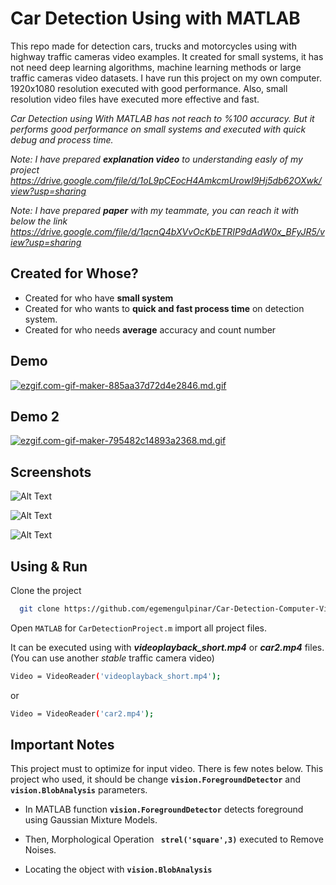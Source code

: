 # Car Detection Using with MATLAB

This repo made for detection cars, trucks and motorcycles using with highway traffic cameras video examples.
It created for small systems, it has not need deep learning algorithms, machine learning methods or large traffic cameras video datasets.
I have run this project on my own computer. 1920x1080 resolution executed with good performance. Also, small resolution video files have executed
more effective and fast. 

*Car Detection using With MATLAB has not reach to %100 accuracy. But it performs good performance on small systems and executed with quick debug and process time.*

*Note: I have prepared  **explanation video** to understanding easly of my project
https://drive.google.com/file/d/1oL9pCEocH4AmkcmUrowI9Hj5db62OXwk/view?usp=sharing*

*Note: I have prepared  **paper** with my teammate, you can reach it with below the link
https://drive.google.com/file/d/1qcnQ4bXVvOcKbETRIP9dAdW0x_BFyJR5/view?usp=sharing*

## Created for Whose?
- Created for who have **small system**
- Created for who wants to **quick and fast process time** on detection system.
- Created for who needs **average** accuracy and count number



## Demo



  
[![ezgif.com-gif-maker-885aa37d72d4e2846.md.gif](https://s9.gifyu.com/images/ezgif.com-gif-maker-885aa37d72d4e2846.md.gif)](https://gifyu.com/image/JCET)




## Demo 2


[![ezgif.com-gif-maker-795482c14893a2368.md.gif](https://s9.gifyu.com/images/ezgif.com-gif-maker-795482c14893a2368.md.gif)](https://gifyu.com/image/JCk3)



## Screenshots


![Alt Text](https://www.linkpicture.com/q/ss_1_1.jpg)


![Alt Text](https://www.linkpicture.com/q/ss_2_1.jpg)


![Alt Text](https://www.linkpicture.com/q/ss_3_1.jpg)






## Using & Run 



Clone the project

```bash
  git clone https://github.com/egemengulpinar/Car-Detection-Computer-Vision.git
```



Open `MATLAB` for `CarDetectionProject.m` import all project files.

It can be executed using with ***videoplayback_short.mp4*** or ***car2.mp4*** files. (You can use another *stable* traffic camera video)
```bash
Video = VideoReader('videoplayback_short.mp4');
```
or
```bash
Video = VideoReader('car2.mp4');
```

## Important Notes

This project must to optimize for input video. There is few notes below. This project who used, it should be change
**`vision.ForegroundDetector`** and  **`vision.BlobAnalysis`** parameters.

- In MATLAB function **`vision.ForegroundDetector`** detects foreground using Gaussian Mixture Models.

- Then,  Morphological Operation **` strel('square',3)`** executed to Remove Noises.

- Locating the object with **`vision.BlobAnalysis`**





